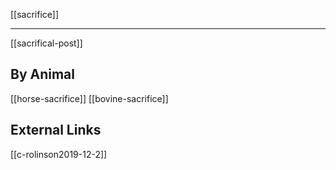 [[sacrifice]]

---

[[sacrifical-post]]

## By Animal
[[horse-sacrifice]]
[[bovine-sacrifice]]


## External Links
[[c-rolinson2019-12-2]]